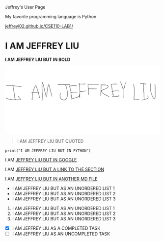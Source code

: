Jeffrey's User Page

My favorite programming language is Python

[jeffreyl02.github.io/CSE110-LAB1/](https://jeffreyl02.github.io/CSE110-LAB1/)

# I AM JEFFREY LIU

**I AM JEFFREY LIU BUT IN BOLD**

![I AM JEFFREY LIU BUT IN A PICTURE](./IAMJEFFREYLIUIMAGE.png)

> I AM JEFFREY LIU BUT QUOTED

```
print("I AM JEFFREY LIU BUT IN PYTHON")
```

I AM [JEFFREY LIU BUT IN GOOGLE](https://www.google.com/search?q=JEFFREY+LIU)

I AM [JEFFREY LIU BUT A LINK TO THE SECTION](#i-am-jeffrey-liu)

I AM [JEFFREY LIU BUT IN ANOTHER MD FILE](./IAMJEFFREYLIU.md)

- I AM JEFFREY LIU BUT AS AN UNORDERED LIST 1
- I AM JEFFREY LIU BUT AS AN UNORDERED LIST 2
- I AM JEFFREY LIU BUT AS AN UNORDERED LIST 3

1. I AM JEFFREY LIU BUT AS AN UNORDERED LIST 1
2. I AM JEFFREY LIU BUT AS AN UNORDERED LIST 2
3. I AM JEFFREY LIU BUT AS AN UNORDERED LIST 3

- [x] I AM JEFFREY LIU AS A COMPLETED TASK
- [ ] I AM JEFFREY LIU AS AN UNCOMPLETED TASK